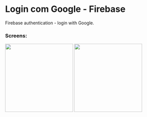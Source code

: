 # Login com Google - Firebase

Firebase authentication - login with Google.

### Screens: 

<img height=220 src="https://github.com/MariaE-duarda/fireGoogle/blob/main/public/screen%20login.png?raw=true"> <img height=220 src="https://github.com/MariaE-duarda/fireGoogle/blob/main/public/screen%20Logado.png?raw=true">
